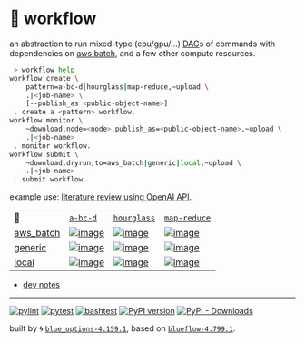 # 📜 workflow

an abstraction to run mixed-type (cpu/gpu/...) [DAG](https://networkx.org/documentation/stable/reference/classes/digraph.html)s of commands with dependencies on [aws batch](https://aws.amazon.com/batch/), and a few other compute resources.

```bash
 > workflow help
workflow create \
	pattern=a-bc-d|hourglass|map-reduce,~upload \
	.|<job-name> \
	[--publish_as <public-object-name>]
 . create a <pattern> workflow.
workflow monitor \
	~download,node=<node>,publish_as=<public-object-name>,~upload \
	.|<job-name>
 . monitor workflow.
workflow submit \
	~download,dryrun,to=aws_batch|generic|local,~upload \
	.|<job-name>
 . submit workflow.
```

example use: [literature review using OpenAI API](https://github.com/kamangir/openai-commands/tree/main/openai_commands/literature_review).

|   |   |   |   |
| --- | --- | --- | --- |
| 📜 | [`a-bc-d`](./patterns/a-bc-d.dot) | [`hourglass`](./patterns/hourglass.dot) | [`map-reduce`](./patterns/map-reduce.dot) |
| [aws_batch](./runners/aws_batch.py) | [![image](https://kamangir-public.s3.ca-central-1.amazonaws.com/aws_batch-a-bc-d/workflow.gif?raw=true&random=Z7JdQUpJze4r3hpz)](https://kamangir-public.s3.ca-central-1.amazonaws.com/aws_batch-a-bc-d/workflow.gif?raw=true&random=Z7JdQUpJze4r3hpz) | [![image](https://kamangir-public.s3.ca-central-1.amazonaws.com/aws_batch-hourglass/workflow.gif?raw=true&random=97DhaiPQnp5YQrPL)](https://kamangir-public.s3.ca-central-1.amazonaws.com/aws_batch-hourglass/workflow.gif?raw=true&random=97DhaiPQnp5YQrPL) | [![image](https://kamangir-public.s3.ca-central-1.amazonaws.com/aws_batch-map-reduce/workflow.gif?raw=true&random=i3d69uL3UnMRwfpS)](https://kamangir-public.s3.ca-central-1.amazonaws.com/aws_batch-map-reduce/workflow.gif?raw=true&random=i3d69uL3UnMRwfpS) |
| [generic](./runners/generic.py) | [![image](https://kamangir-public.s3.ca-central-1.amazonaws.com/generic-a-bc-d/workflow.gif?raw=true&random=R3U6FBTgB84NHTPT)](https://kamangir-public.s3.ca-central-1.amazonaws.com/generic-a-bc-d/workflow.gif?raw=true&random=R3U6FBTgB84NHTPT) | [![image](https://kamangir-public.s3.ca-central-1.amazonaws.com/generic-hourglass/workflow.gif?raw=true&random=85ihzYJBjtU571yn)](https://kamangir-public.s3.ca-central-1.amazonaws.com/generic-hourglass/workflow.gif?raw=true&random=85ihzYJBjtU571yn) | [![image](https://kamangir-public.s3.ca-central-1.amazonaws.com/generic-map-reduce/workflow.gif?raw=true&random=5bVtpLAo35jSholj)](https://kamangir-public.s3.ca-central-1.amazonaws.com/generic-map-reduce/workflow.gif?raw=true&random=5bVtpLAo35jSholj) |
| [local](./runners/local.py) | [![image](https://kamangir-public.s3.ca-central-1.amazonaws.com/local-a-bc-d/workflow.gif?raw=true&random=RN7eOGVDtI9QlLyg)](https://kamangir-public.s3.ca-central-1.amazonaws.com/local-a-bc-d/workflow.gif?raw=true&random=RN7eOGVDtI9QlLyg) | [![image](https://kamangir-public.s3.ca-central-1.amazonaws.com/local-hourglass/workflow.gif?raw=true&random=BfWFR5xHiAjyFtqZ)](https://kamangir-public.s3.ca-central-1.amazonaws.com/local-hourglass/workflow.gif?raw=true&random=BfWFR5xHiAjyFtqZ) | [![image](https://kamangir-public.s3.ca-central-1.amazonaws.com/local-map-reduce/workflow.gif?raw=true&random=zkwN3kZm8CrFfn3i)](https://kamangir-public.s3.ca-central-1.amazonaws.com/local-map-reduce/workflow.gif?raw=true&random=zkwN3kZm8CrFfn3i) |

- [dev notes](https://arash-kamangir.medium.com/%EF%B8%8F-openai-experiments-54-e49117dc69ef)

---


[![pylint](https://github.com/kamangir/notebooks-and-scripts/actions/workflows/pylint.yml/badge.svg)](https://github.com/kamangir/notebooks-and-scripts/actions/workflows/pylint.yml) [![pytest](https://github.com/kamangir/notebooks-and-scripts/actions/workflows/pytest.yml/badge.svg)](https://github.com/kamangir/notebooks-and-scripts/actions/workflows/pytest.yml) [![bashtest](https://github.com/kamangir/notebooks-and-scripts/actions/workflows/bashtest.yml/badge.svg)](https://github.com/kamangir/notebooks-and-scripts/actions/workflows/bashtest.yml) [![PyPI version](https://img.shields.io/pypi/v/notebooks-and-scripts.svg)](https://pypi.org/project/notebooks-and-scripts/) [![PyPI - Downloads](https://img.shields.io/pypi/dd/notebooks-and-scripts)](https://pypistats.org/packages/notebooks-and-scripts)

built by 🌀 [`blue_options-4.159.1`](https://github.com/kamangir/awesome-bash-cli), based on [`blueflow-4.799.1`](https://github.com/kamangir/notebooks-and-scripts).
